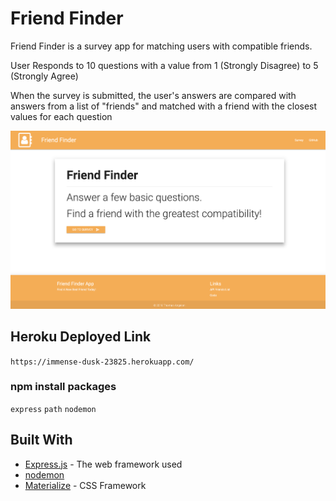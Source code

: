 # Friend Finder

Friend Finder is a survey app for matching users with compatible friends.

User Responds to 10 questions with a value from 1 (Strongly Disagree) to 5 (Strongly Agree)

When the survey is submitted, the user's answers are compared with answers from a list of "friends" and matched with a friend with the closest values for each question

![friendfinder](https://github.com/TJANGEL/FriendFinder/blob/master/friendfinder_screenshot.png)

## Heroku Deployed Link

`https://immense-dusk-23825.herokuapp.com/`

### npm install packages

`express`
`path`
`nodemon`

## Built With

- [Express.js](http://www.dropwizard.io/1.0.2/docs/) - The web framework used
- [nodemon](https://nodemon.io/)
- [Materialize](https://materializecss.com/) - CSS Framework
